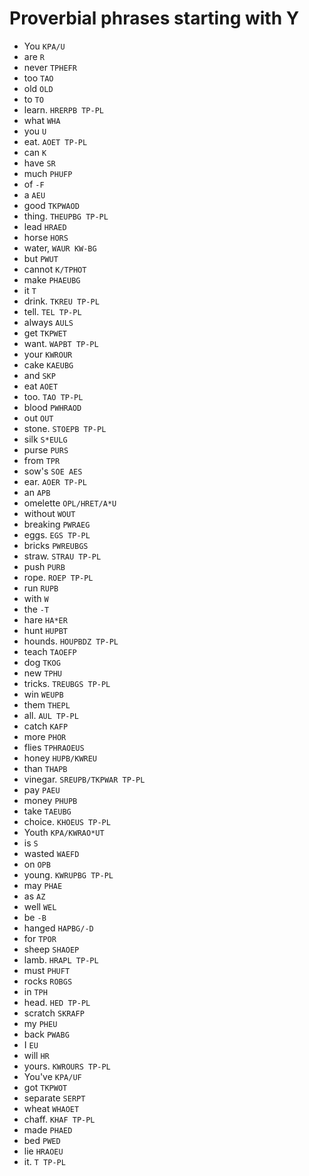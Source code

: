 # Proverbial phrases starting with Y

* You `KPA/U`
* are `R`
* never `TPHEFR`
* too `TAO`
* old `OLD`
* to `TO`
* learn. `HRERPB TP-PL`
* what `WHA`
* you `U`
* eat. `AOET TP-PL`
* can `K`
* have `SR`
* much `PHUFP`
* of `-F`
* a `AEU`
* good `TKPWAOD`
* thing. `THEUPBG TP-PL`
* lead `HRAED`
* horse `HORS`
* water, `WAUR KW-BG`
* but `PWUT`
* cannot `K/TPHOT`
* make `PHAEUBG`
* it `T`
* drink. `TKREU TP-PL`
* tell. `TEL TP-PL`
* always `AULS`
* get `TKPWET`
* want. `WAPBT TP-PL`
* your `KWROUR`
* cake `KAEUBG`
* and `SKP`
* eat `AOET`
* too. `TAO TP-PL`
* blood `PWHRAOD`
* out `OUT`
* stone. `STOEPB TP-PL`
* silk `S*EULG`
* purse `PURS`
* from `TPR`
* sow's `SOE AES`
* ear. `AOER TP-PL`
* an `APB`
* omelette `OPL/HRET/A*U`
* without `WOUT`
* breaking `PWRAEG`
* eggs. `EGS TP-PL`
* bricks `PWREUBGS`
* straw. `STRAU TP-PL`
* push `PURB`
* rope. `ROEP TP-PL`
* run `RUPB`
* with `W`
* the `-T`
* hare `HA*ER`
* hunt `HUPBT`
* hounds. `HOUPBDZ TP-PL`
* teach `TAOEFP`
* dog `TKOG`
* new `TPHU`
* tricks. `TREUBGS TP-PL`
* win `WEUPB`
* them `THEPL`
* all. `AUL TP-PL`
* catch `KAFP`
* more `PHOR`
* flies `TPHRAOEUS`
* honey `HUPB/KWREU`
* than `THAPB`
* vinegar. `SREUPB/TKPWAR TP-PL`
* pay `PAEU`
* money `PHUPB`
* take `TAEUBG`
* choice. `KHOEUS TP-PL`
* Youth `KPA/KWRAO*UT`
* is `S`
* wasted `WAEFD`
* on `OPB`
* young. `KWRUPBG TP-PL`
* may `PHAE`
* as `AZ`
* well `WEL`
* be `-B`
* hanged `HAPBG/-D`
* for `TPOR`
* sheep `SHAOEP`
* lamb. `HRAPL TP-PL`
* must `PHUFT`
* rocks `ROBGS`
* in `TPH`
* head. `HED TP-PL`
* scratch `SKRAFP`
* my `PHEU`
* back `PWABG`
* I `EU`
* will `HR`
* yours. `KWROURS TP-PL`
* You've `KPA/UF`
* got `TKPWOT`
* separate `SERPT`
* wheat `WHAOET`
* chaff. `KHAF TP-PL`
* made `PHAED`
* bed `PWED`
* lie `HRAOEU`
* it. `T TP-PL`

